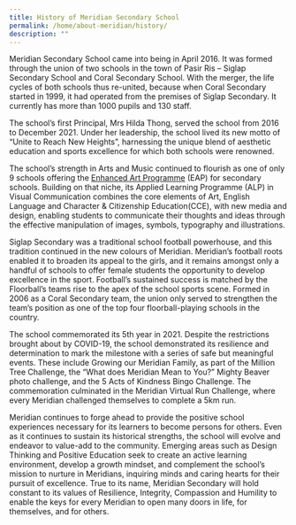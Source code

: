 ```yaml
---
title: History of Meridian Secondary School
permalink: /home/about-meridian/history/
description: ""
---
```

Meridian Secondary School came into being in April 2016. It was formed through the union of two schools in the town of Pasir Ris – Siglap Secondary School and Coral Secondary School. With the merger, the life cycles of both schools thus re-united, because when Coral Secondary started in 1999, it had operated from the premises of Siglap Secondary. It currently has more than 1000 pupils and 130 staff.

The school’s first Principal, Mrs Hilda Thong, served the school from 2016 to December 2021. Under her leadership, the school lived its new motto of “Unite to Reach New Heights”, harnessing the unique blend of aesthetic education and sports excellence for which both schools were renowned.

The school’s strength in Arts and Music continued to flourish as one of only 9 schools offering the [Enhanced Art Programme](https://www.moe.gov.sg/programmes/eap-sec) (EAP) for secondary schools. Building on that niche, its Applied Learning Programme (ALP) in Visual Communication combines the core elements of Art, English Language and Character & Citizenship Education(CCE), with new media and design, enabling students to communicate their thoughts and ideas through the effective manipulation of images, symbols, typography and illustrations.

Siglap Secondary was a traditional school football powerhouse, and this tradition continued in the new colours of Meridian. Meridian’s football roots enabled it to broaden its appeal to the girls, and it remains amongst only a handful of schools to offer female students the opportunity to develop excellence in the sport. Football’s sustained success is matched by the Floorball’s teams rise to the apex of the school sports scene. Formed in 2006 as a Coral Secondary team, the union only served to strengthen the team’s position as one of the top four floorball-playing schools in the country.

The school commemorated its 5th year in 2021. Despite the restrictions brought about by COVID-19, the school demonstrated its resilience and determination to mark the milestone with a series of safe but meaningful events. These include Growing our Meridian Family, as part of the Million Tree Challenge, the “What does Meridian Mean to You?” Mighty Beaver photo challenge, and the 5 Acts of Kindness Bingo Challenge. The commemoration culminated in the Meridian Virtual Run Challenge, where every Meridian challenged themselves to complete a 5km run.

Meridian continues to forge ahead to provide the positive school experiences necessary for its learners to become persons for others. Even as it continues to sustain its historical strengths, the school will evolve and endeavor to value-add to the community. Emerging areas such as Design Thinking and Positive Education seek to create an active learning environment, develop a growth mindset, and complement the school’s mission to nurture in Meridians, inquiring minds and caring hearts for their pursuit of excellence. True to its name, Meridian Secondary will hold constant to its values of Resilience, Integrity, Compassion and Humility to enable the keys for every Meridian to open many doors in life, for themselves, and for others.